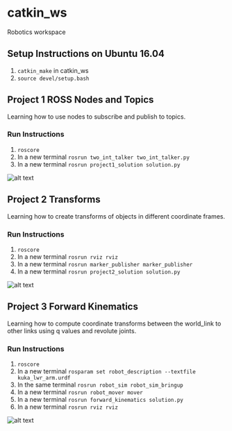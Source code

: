 # catkin_ws

Robotics workspace

## Setup Instructions on Ubuntu 16.04
1. `catkin_make` in catkin_ws
2. `source devel/setup.bash`

## Project 1 ROSS Nodes and Topics
Learning how to use nodes to subscribe and publish to topics.

### Run Instructions
1. `roscore`
2. In a new terminal `rosrun two_int_talker two_int_talker.py`
3. In a new terminal `rosrun project1_solution solution.py`

![alt text](https://user-images.githubusercontent.com/2585159/27008301-b083b68c-4e33-11e7-9f70-24aceda23a25.png)

## Project 2 Transforms
Learning how to create transforms of objects in different coordinate frames.

### Run Instructions
1. `roscore`
2. In a new terminal `rosrun rviz rviz`
3. In a new terminal `rosrun marker_publisher marker_publisher`
4. In a new terminal `rosrun project2_solution solution.py`

![alt text](https://user-images.githubusercontent.com/2585159/27256895-82133fc4-5389-11e7-9f92-eb91e33b1ea3.png)

## Project 3 Forward Kinematics
Learning how to compute coordinate transforms between the world_link to other links using q values and revolute joints.

### Run Instructions
1. `roscore`
2. In a new terminal `rosparam set robot_description --textfile kuka_lwr_arm.urdf`
3. In the same terminal `rosrun robot_sim robot_sim_bringup`
4. In a new terminal `rosrun robot_mover mover`
5. In a new terminal `rosrun forward_kinematics solution.py`
6. In a new terminal `rosrun rviz rviz`

![alt text](https://user-images.githubusercontent.com/24757872/27772884-acb29b1e-5f30-11e7-9bab-ed3402e1c2d6.png)

